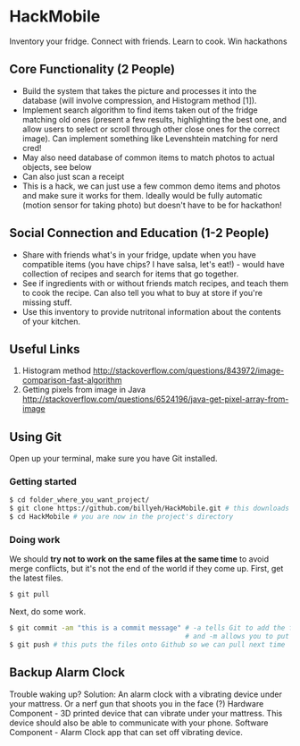HackMobile
==========

Inventory your fridge. Connect with friends. Learn to cook. Win hackathons


Core Functionality (2 People)
-----------------------------

- Build the system that takes the picture and processes it into the database (will involve compression, and Histogram method [1]). 
- Implement search algorithm to find items taken out of the fridge matching old ones (present a few results, highlighting the best one, and allow users to select or scroll through other close ones for the correct image). Can implement something like Levenshtein matching for nerd cred!
- May also need database of common items to match photos to actual objects, see below
- Can also just scan a receipt
- This is a hack, we can just use a few common demo items and photos and make sure it works for them. Ideally would be fully automatic (motion sensor for taking photo) but doesn't have to be for hackathon!

Social Connection and Education (1-2 People)
--------------------------------------------

- Share with friends what's in your fridge, update when you have compatible items (you have chips? I have salsa, let's eat!) - would have collection of recipes and search for items that go together.
- See if ingredients with or without friends match recipes, and teach them to cook the recipe. Can also tell you what to buy at store if you're missing stuff. 
- Use this inventory to provide nutritonal information about the contents of your kitchen.

Useful Links
------------
1. Histogram method http://stackoverflow.com/questions/843972/image-comparison-fast-algorithm
2. Getting pixels from image in Java http://stackoverflow.com/questions/6524196/java-get-pixel-array-from-image

Using Git
---------
Open up your terminal, make sure you have Git installed.

### Getting started
```bash
$ cd folder_where_you_want_project/
$ git clone https://github.com/billyeh/HackMobile.git # this downloads all the files to your computer
$ cd HackMobile # you are now in the project's directory
```

### Doing work
We should **try not to work on the same files at the same time** to avoid merge conflicts, but it's not the end of the world if they come up. First, get the latest files.

```bash
$ git pull
```

Next, do some work.

```bash
$ git commit -am "this is a commit message" # -a tells Git to add the files you modified and added to the commit
                                            # and -m allows you to put the message inline
$ git push # this puts the files onto Github so we can pull next time
```

Backup Alarm Clock
------------------

Trouble waking up? Solution: An alarm clock with a vibrating device under your mattress. Or a nerf gun that shoots you in the face (?) Hardware Component - 3D printed device that can vibrate under your mattress. This device should also be able to communicate with your phone. Software Component - Alarm Clock app that can set off vibrating device.
